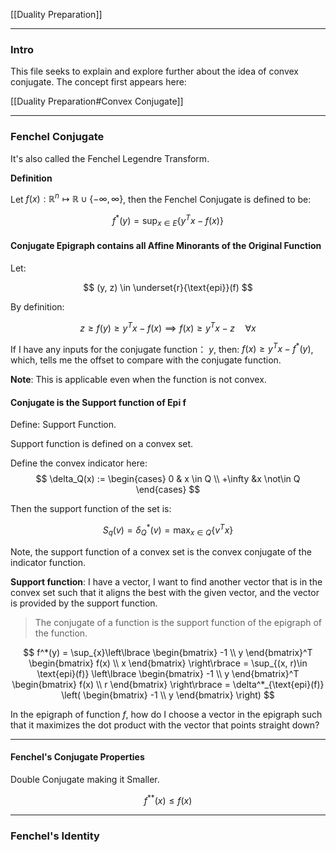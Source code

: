 [[Duality Preparation]]

---
### **Intro**

This file seeks to explain and explore further about the idea of convex conjugate. The concept first appears here: 

[[Duality Preparation#Convex Conjugate]]


---
### **Fenchel Conjugate**

It's also called the Fenchel Legendre Transform.

**Definition**

Let $f(x): \mathbb{R}^n \mapsto \mathbb{R} \cup \{-\infty, \infty\}$, then the Fenchel Conjugate is defined to be: 

$$
f^*(y) = \sup_{x \in E} \left\lbrace
    y^Tx - f(x)
\right\rbrace
$$

#### **Conjugate Epigraph contains all Affine Minorants of the Original Function**

Let: 

$$
(y, z) \in \underset{r}{\text{epi}}(f)
$$

By definition: 

$$
z \ge f(y) \ge y^Tx - f(x) \implies f(x) \ge y^Tx - z \quad \forall  x
$$

If I have any inputs for the conjugate function： $y$, then: $f(x)\ge y^Tx - f^*(y)$, which, tells me the offset to compare with the conjugate function. 

**Note**: This is applicable even when the function is not convex. 

#### **Conjugate is the Support function of Epi f**

Define: Support Function. 

Support function is defined on a convex set. 

Define the convex indicator here: 
$$
\delta_Q(x) := \begin{cases}
    0 & x \in Q
    \\
    +\infty  &x \not\in Q    
\end{cases}
$$

Then the support function of the set is: 

$$
S_q(v) = \delta^*_Q(v) = \max_{x\in Q} \{v^Tx\}
$$

Note, the support function of a convex set is the convex conjugate of the indicator function. 

**Support function**: I have a vector, I want to find another vector that is in the convex set such that it aligns the best with the given vector, and the vector is provided by the support function. 

> The conjugate of a function is the support function of the epigraph of the function. 

$$
f^*(y) = \sup_{x}\left\lbrace
    \begin{bmatrix}
        -1 \\ y
    \end{bmatrix}^T
    \begin{bmatrix}
        f(x) \\ x
    \end{bmatrix}
\right\rbrace
    = 
    \sup_{(x, r)\in \text{epi}(f)} \left\lbrace
        \begin{bmatrix}
            -1 \\ y
        \end{bmatrix}^T
        \begin{bmatrix}
            f(x) \\ r
        \end{bmatrix}
    \right\rbrace
    =
    \delta^*_{\text{epi}(f)}
    \left(
        \begin{bmatrix}
        -1 \\ y
    \end{bmatrix}
    \right)
$$

In the epigraph of function $f$, how do I choose a vector in the epigraph such that it maximizes the dot product with the vector that points straight down? 

---
#### **Fenchel's Conjugate Properties**

Double Conjugate making it Smaller.

$$
f^{**}(x) \le f(x)
$$



---
### **Fenchel's Identity**




